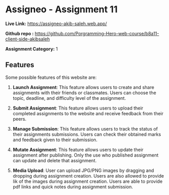 # Assigneo - Assignment 11

**Live Link:** https://assigneo-akib-saleh.web.app/

**Github repo :** https://github.com/Porgramming-Hero-web-course/b8a11-client-side-akibsaleh

**Assignment Category:** 1

## Features

Some possible features of this website are:

1.  **Launch Assignment**: This feature allows users to create and share assignments with their friends or classmates. Users can choose the
    topic, deadline, and difficulty level of the assignment.

2.  **Submit Assignment**: This feature allows users to upload their completed assignments to the website and receive feedback from their peers.

3.  **Manage Submission**: This feature allows users to track the status of their assignments submissions. Users can check their obtained marks and feedback given to their submission.

4.  **Mutate Assignment**: This feature allows users to update their assignment after publishing. Only the use who published assignment can update and delete that assignment.

5.  **Media Upload**: User can upload JPG/PNG images by dragging and dropping during assignment creation. Users are also allowed to provide lik of the images during assignment creation. Users are able to provide pdf links and quick notes during assignment submission.
